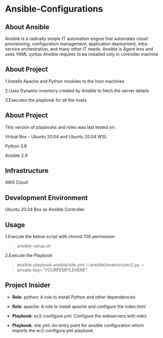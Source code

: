 # **Ansible-Configurations**

## **About Ansible**

Ansible is a radically simple IT automation engine that automates cloud provisioning, configuration management, application deployment, intra-service orchestration, and many other IT needs.
Ansible is Agent less and uses YAML syntax
Ansible requires to be installed only in controller machine

## **About Project**

1.Installs Apache and Python modules to the host machines

2.Uses Dynamic inventory created by Ansible to fetch the server details

3.Executes the playbook for all the hosts

## **About Project**

This version of playbooks and roles was last tested on:

Virtual Box - Ubuntu 20.04 and Ubuntu 20.04 WSL

Python 3.8

Ansible 2.9

## **Infrastructure**

AWS Cloud

## **Development Environment**

Ubuntu 20.04 Box as Ansible Controller

## **Usage**

1.Execute the below script with chmod 700 permission

> ansible-setup.sh

2.Execute the Playbook

> ansible-playbook ansible/site.yml -i ansible/inventory/ec2.py --private-key="YOURPEMFILEHERE"

## **Project Insider**

- **Role**: python: A role to install Python and other dependencies

- **Role**: apache: A role to install apache and configure the index.html

- **Playbook**: ec2-configure.yml: Configure the webservers with roles

- **Playbook**: site.yml: An entry point for ansible configuration which imports the       ec2-configure.yml playbook
